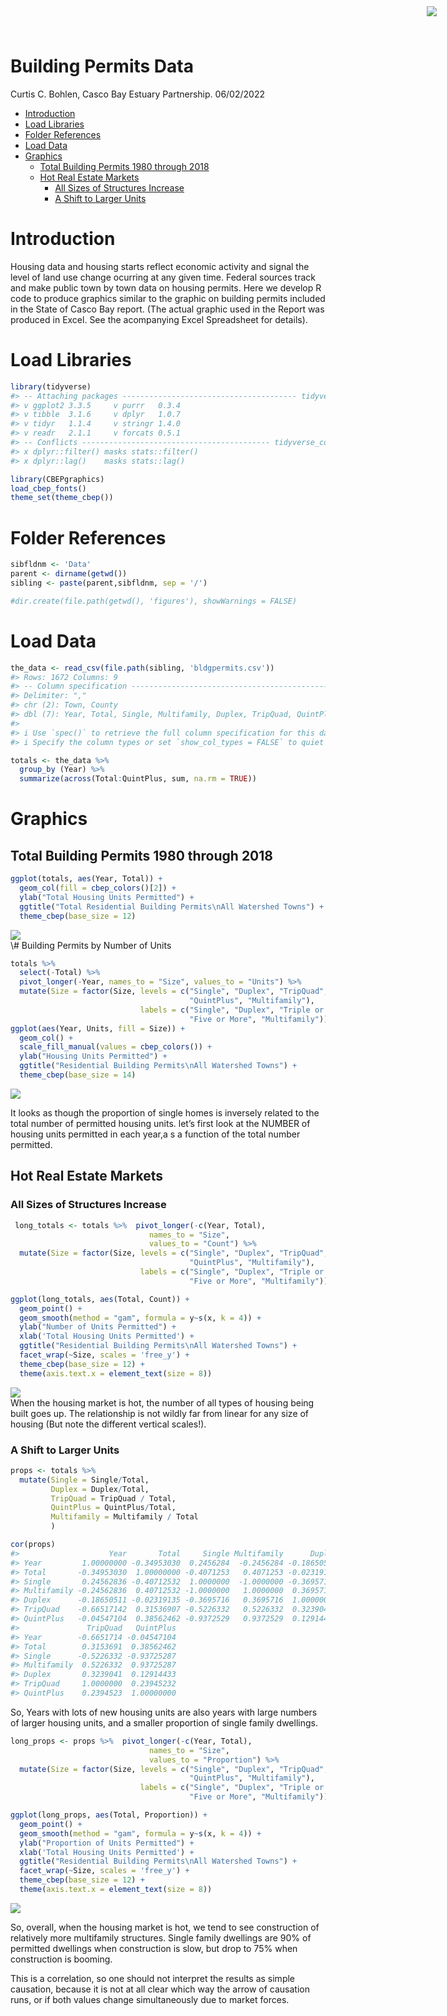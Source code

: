 Building Permits Data
================
Curtis C. Bohlen, Casco Bay Estuary Partnership.
06/02/2022

-   [Introduction](#introduction)
-   [Load Libraries](#load-libraries)
-   [Folder References](#folder-references)
-   [Load Data](#load-data)
-   [Graphics](#graphics)
    -   [Total Building Permits 1980 through
        2018](#total-building-permits-1980-through-2018)
    -   [Hot Real Estate Markets](#hot-real-estate-markets)
        -   [All Sizes of Structures
            Increase](#all-sizes-of-structures-increase)
        -   [A Shift to Larger Units](#a-shift-to-larger-units)

<img
    src="https://www.cascobayestuary.org/wp-content/uploads/2014/04/logo_sm.jpg"
    style="position:absolute;top:10px;right:50px;" />

# Introduction

Housing data and housing starts reflect economic activity and signal the
level of land use change ocurring at any given time. Federal sources
track and make public town by town data on housing permits. Here we
develop R code to produce graphics similar to the graphic on building
permits included in the State of Casco Bay report. (The actual graphic
used in the Report was produced in Excel. See the acompanying Excel
Spreadsheet for details).

# Load Libraries

``` r
library(tidyverse)
#> -- Attaching packages --------------------------------------- tidyverse 1.3.1 --
#> v ggplot2 3.3.5     v purrr   0.3.4
#> v tibble  3.1.6     v dplyr   1.0.7
#> v tidyr   1.1.4     v stringr 1.4.0
#> v readr   2.1.1     v forcats 0.5.1
#> -- Conflicts ------------------------------------------ tidyverse_conflicts() --
#> x dplyr::filter() masks stats::filter()
#> x dplyr::lag()    masks stats::lag()

library(CBEPgraphics)
load_cbep_fonts()
theme_set(theme_cbep())
```

# Folder References

``` r
sibfldnm <- 'Data'
parent <- dirname(getwd())
sibling <- paste(parent,sibfldnm, sep = '/')

#dir.create(file.path(getwd(), 'figures'), showWarnings = FALSE)
```

# Load Data

``` r
the_data <- read_csv(file.path(sibling, 'bldgpermits.csv'))
#> Rows: 1672 Columns: 9
#> -- Column specification --------------------------------------------------------
#> Delimiter: ","
#> chr (2): Town, County
#> dbl (7): Year, Total, Single, Multifamily, Duplex, TripQuad, QuintPlus
#> 
#> i Use `spec()` to retrieve the full column specification for this data.
#> i Specify the column types or set `show_col_types = FALSE` to quiet this message.
```

``` r
totals <- the_data %>%
  group_by (Year) %>%
  summarize(across(Total:QuintPlus, sum, na.rm = TRUE))
```

# Graphics

## Total Building Permits 1980 through 2018

``` r
ggplot(totals, aes(Year, Total)) +
  geom_col(fill = cbep_colors()[2]) +
  ylab("Total Housing Units Permitted") +
  ggtitle("Total Residential Building Permits\nAll Watershed Towns") +
  theme_cbep(base_size = 12)
```

<img src="Bar-Chart_files/figure-gfm/unnamed-chunk-4-1.png" style="display: block; margin: auto;" />
\# Building Permits by Number of Units

``` r
totals %>%
  select(-Total) %>%
  pivot_longer(-Year, names_to = "Size", values_to = "Units") %>%
  mutate(Size = factor(Size, levels = c("Single", "Duplex", "TripQuad", 
                                        "QuintPlus", "Multifamily"),
                             labels = c("Single", "Duplex", "Triple or Quad", 
                                        "Five or More", "Multifamily"))) %>%
ggplot(aes(Year, Units, fill = Size)) +
  geom_col() +
  scale_fill_manual(values = cbep_colors()) +
  ylab("Housing Units Permitted") +
  ggtitle("Residential Building Permits\nAll Watershed Towns") +
  theme_cbep(base_size = 14)
```

<img src="Bar-Chart_files/figure-gfm/unnamed-chunk-5-1.png" style="display: block; margin: auto;" />

It looks as though the proportion of single homes is inversely related
to the total number of permitted housing units. let’s first look at the
NUMBER of housing units permitted in each year,a s a function of the
total number permitted.

## Hot Real Estate Markets

### All Sizes of Structures Increase

``` r
 long_totals <- totals %>%  pivot_longer(-c(Year, Total), 
                               names_to = "Size", 
                               values_to = "Count") %>%
  mutate(Size = factor(Size, levels = c("Single", "Duplex", "TripQuad", 
                                        "QuintPlus", "Multifamily"),
                             labels = c("Single", "Duplex", "Triple or Quad", 
                                        "Five or More", "Multifamily")))
```

``` r
ggplot(long_totals, aes(Total, Count)) +
  geom_point() +
  geom_smooth(method = "gam", formula = y~s(x, k = 4)) +
  ylab("Number of Units Permitted") +
  xlab('Total Housing Units Permitted') +
  ggtitle("Residential Building Permits\nAll Watershed Towns") +
  facet_wrap(~Size, scales = 'free_y') +
  theme_cbep(base_size = 12) +
  theme(axis.text.x = element_text(size = 8))
```

<img src="Bar-Chart_files/figure-gfm/unnamed-chunk-7-1.png" style="display: block; margin: auto;" />
When the housing market is hot, the number of all types of housing being
built goes up. The relationship is not wildly far from linear for any
size of housing (But note the different vertical scales!).

### A Shift to Larger Units

``` r
props <- totals %>%
  mutate(Single = Single/Total,
         Duplex = Duplex/Total,
         TripQuad = TripQuad / Total,
         QuintPlus = QuintPlus/Total,
         Multifamily = Multifamily / Total
         )
```

``` r
cor(props)
#>                    Year       Total     Single Multifamily      Duplex
#> Year         1.00000000 -0.34953030  0.2456284  -0.2456284 -0.18650511
#> Total       -0.34953030  1.00000000 -0.4071253   0.4071253 -0.02319135
#> Single       0.24562836 -0.40712532  1.0000000  -1.0000000 -0.36957157
#> Multifamily -0.24562836  0.40712532 -1.0000000   1.0000000  0.36957157
#> Duplex      -0.18650511 -0.02319135 -0.3695716   0.3695716  1.00000000
#> TripQuad    -0.66517142  0.31536907 -0.5226332   0.5226332  0.32390411
#> QuintPlus   -0.04547104  0.38562462 -0.9372529   0.9372529  0.12914433
#>               TripQuad   QuintPlus
#> Year        -0.6651714 -0.04547104
#> Total        0.3153691  0.38562462
#> Single      -0.5226332 -0.93725287
#> Multifamily  0.5226332  0.93725287
#> Duplex       0.3239041  0.12914433
#> TripQuad     1.0000000  0.23945232
#> QuintPlus    0.2394523  1.00000000
```

So, Years with lots of new housing units are also years with large
numbers of larger housing units, and a smaller proportion of single
family dwellings.

``` r
long_props <- props %>%  pivot_longer(-c(Year, Total), 
                               names_to = "Size", 
                               values_to = "Proportion") %>%
  mutate(Size = factor(Size, levels = c("Single", "Duplex", "TripQuad", 
                                        "QuintPlus", "Multifamily"),
                             labels = c("Single", "Duplex", "Triple or Quad", 
                                        "Five or More", "Multifamily")))
```

``` r
ggplot(long_props, aes(Total, Proportion)) +
  geom_point() +
  geom_smooth(method = "gam", formula = y~s(x, k = 4)) +
  ylab("Proportion of Units Permitted") +
  xlab('Total Housing Units Permitted') +
  ggtitle("Residential Building Permits\nAll Watershed Towns") +
  facet_wrap(~Size, scales = 'free_y') +
  theme_cbep(base_size = 12) +
  theme(axis.text.x = element_text(size = 8))
```

<img src="Bar-Chart_files/figure-gfm/unnamed-chunk-11-1.png" style="display: block; margin: auto;" />

So, overall, when the housing market is hot, we tend to see construction
of relatively more multifamily structures. Single family dwellings are
90% of permitted dwellings when construction is slow, but drop to 75%
when construction is booming.

This is a correlation, so one should not interpret the results as simple
causation, because it is not at all clear which way the arrow of
causation runs, or if both values change simultaneously due to market
forces.
